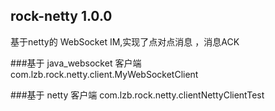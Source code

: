 ## rock-netty 1.0.0
基于netty的 WebSocket IM,实现了点对点消息 ，消息ACK

###基于 java_websocket  客户端
com.lzb.rock.netty.client.MyWebSocketClient

###基于 netty 客户端
com.lzb.rock.netty.clientNettyClientTest


